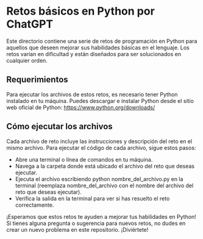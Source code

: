 # Retos básicos en Python por ChatGPT

Este directorio contiene una serie de retos de programación en Python para aquellos que deseen mejorar sus habilidades básicas en el lenguaje. Los retos varían en dificultad y están diseñados para ser solucionados en cualquier orden.
## Requerimientos

Para ejecutar los archivos de estos retos, es necesario tener Python instalado en tu máquina. Puedes descargar e instalar Python desde el sitio web oficial de Python: https://www.python.org/downloads/
## Cómo ejecutar los archivos

Cada archivo de reto incluye las instrucciones y descripción del reto en el mismo archivo. Para ejecutar el código de cada archivo, sigue estos pasos:

   - Abre una terminal o línea de comandos en tu máquina.
   - Navega a la carpeta donde está ubicado el archivo del reto que deseas ejecutar.
   - Ejecuta el archivo escribiendo python nombre_del_archivo.py en la terminal (reemplaza nombre_del_archivo con el nombre del archivo del reto que deseas ejecutar).
   - Verifica la salida en la terminal para ver si has resuelto el reto correctamente.

¡Esperamos que estos retos te ayuden a mejorar tus habilidades en Python! Si tienes alguna pregunta o sugerencia para nuevos retos, no dudes en crear un nuevo problema en este repositorio. ¡Diviértete!
